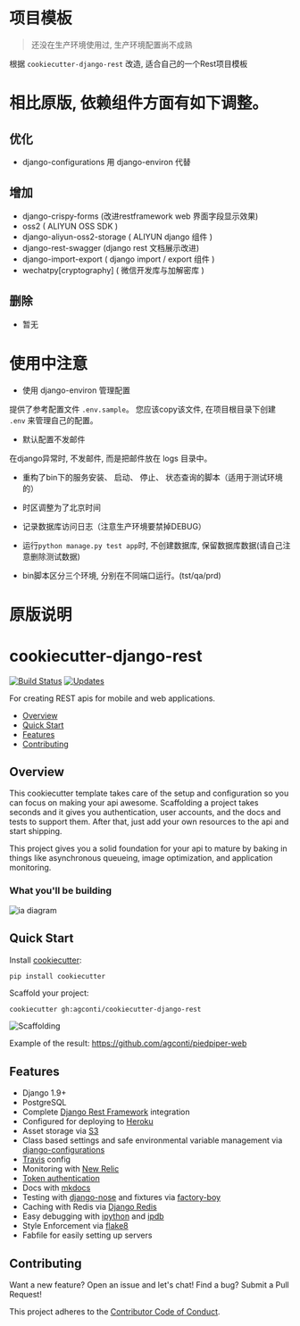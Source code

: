 项目模板
=======

> 还没在生产环境使用过, 生产环境配置尚不成熟

根据 `cookiecutter-django-rest` 改造, 适合自己的一个Rest项目模板

# 相比原版, 依赖组件方面有如下调整。

## 优化

* django-configurations 用 django-environ 代替

## 增加

* django-crispy-forms (改进restframework web 界面字段显示效果)
* oss2 ( ALIYUN OSS SDK )
* django-aliyun-oss2-storage ( ALIYUN django 组件 )
* django-rest-swagger (django rest 文档展示改进)
* django-import-export ( django import / export 组件 )
* wechatpy[cryptography] ( 微信开发库与加解密库 )

## 删除

* 暂无

# 使用中注意

* 使用 django-environ 管理配置

提供了参考配置文件 `.env.sample`。
您应该copy该文件, 在项目根目录下创建 `.env` 来管理自己的配置。

* 默认配置不发邮件

在django异常时, 不发邮件, 而是把邮件放在 logs 目录中。

* 重构了bin下的服务安装、 启动、 停止、 状态查询的脚本（适用于测试环境的）

* 时区调整为了北京时间

* 记录数据库访问日志（注意生产环境要禁掉DEBUG）

* 运行`python manage.py test app`时, 不创建数据库, 保留数据库数据(请自己注意删除测试数据)

* bin脚本区分三个环境, 分别在不同端口运行。(tst/qa/prd)

原版说明
=======

# cookiecutter-django-rest
[![Build Status](https://travis-ci.org/agconti/cookiecutter-django-rest.svg?branch=docs-project-readme-travis)](https://travis-ci.org/agconti/cookiecutter-django-rest)
[![Updates](https://pyup.io/repos/github/agconti/cookiecutter-django-rest/shield.svg)](https://pyup.io/repos/github/agconti/cookiecutter-django-rest/)

For creating REST apis for mobile and web applications.

- [Overview](#overview)
- [Quick Start](#quick-start)
- [Features](#features)
- [Contributing](#contributing)

## Overview
This cookiecutter template takes care of the setup and configuration so you can focus on making your api awesome. Scaffolding a project takes seconds and it gives you authentication, user accounts, and the docs and tests to support them. After that, just add your own resources to the api and start shipping.

This project gives you a solid foundation for your api to mature by baking in things like asynchronous queueing, image optimization, and application monitoring.

### What you'll be building

![ia diagram](https://cdn.rawgit.com/agconti/cookiecutter-django-rest/master/media/ia-diagram.svg)

## Quick Start

Install [cookiecutter](https://github.com/audreyr/cookiecutter):
```bash
pip install cookiecutter
```

Scaffold your project:
```
cookiecutter gh:agconti/cookiecutter-django-rest
```

![Scaffolding](media/scaffolding.gif)

Example of the result: https://github.com/agconti/piedpiper-web

## Features

- Django 1.9+
- PostgreSQL
- Complete [Django Rest Framework](http://www.django-rest-framework.org/) integration
- Configured for deploying to [Heroku](https://www.heroku.com)
- Asset storage via [S3](https://github.com/jschneier/django-storages)
- Class based settings and safe environmental variable management via [django-configurations](https://github.com/jazzband/django-configurations)
- [Travis](https://travis-ci.org/) config
- Monitoring with [New Relic](http://newrelic.com/)
- [Token authentication](http://www.django-rest-framework.org/api-guide/authentication/#tokenauthentication)
- Docs with [mkdocs](http://www.mkdocs.org/)
- Testing with [django-nose](https://github.com/django-nose/django-nose) and fixtures via [factory-boy](http://factoryboy.readthedocs.org/en/latest/orms.html)
- Caching with Redis via [Django Redis](https://github.com/niwinz/django-redis)
- Easy debugging with [ipython](http://ipython.org/) and [ipdb](https://pypi.python.org/pypi/ipdb)
- Style Enforcement via [flake8](https://flake8.readthedocs.org/en/2.3.0/)
- Fabfile for easily setting up servers

## Contributing
Want a new feature? Open an issue and let's chat!
Find a bug? Submit a Pull Request!

This project adheres to the [Contributor Code of Conduct](.github/CONTRIBUTING.md).
